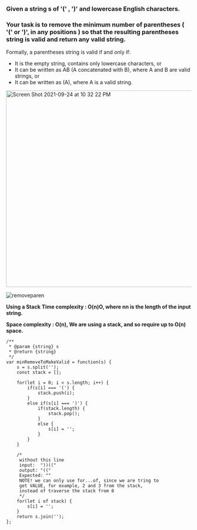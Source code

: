 ### Given a string s of '(' , ')' and lowercase English characters.

### Your task is to remove the minimum number of parentheses ( '(' or ')', in any positions ) so that the resulting parentheses string is valid and return **any** valid string.


Formally, a parentheses string is valid if and only if:
- It is the empty string, contains only lowercase characters, or
- It can be written as AB (A concatenated with B), where A and B are valid strings, or
- It can be written as (A), where A is a valid string.



<img width="534" alt="Screen Shot 2021-09-24 at 10 32 22 PM" src="https://user-images.githubusercontent.com/37787994/134759788-2b558f93-53ae-401b-910f-852d3d0ec823.png">


![removeparen](https://user-images.githubusercontent.com/37787994/134759856-c00e4add-8c2b-47e3-8783-b9d35a9dc3ce.gif)


**Using a Stack**
**Time complexity : O(n)O, where nn is the length of the input string.**

**Space complexity : O(n), We are using a stack, and so require up to O(n) space.**


```JS
/**
 * @param {string} s
 * @return {string}
 */
var minRemoveToMakeValid = function(s) {
    s = s.split('');
    const stack = [];
    
    for(let i = 0; i < s.length; i++) {
        if(s[i] === '(') {
            stack.push(i);
        }
        else if(s[i] === ')') {
            if(stack.length) {
                stack.pop();
            }
            else {
                s[i] = '';
            }
        }
    }
    
    /*
     without this line
     input:  "))(("
     output: "(("
     Expected: ""
     NOTE! we can only use for...of, since we are tring to 
     get VALUE, for example, 2 and 3 from the stack,
     instead of traverse the stack from 0
     */
    for(let i of stack) {
        s[i] = '';
    }
    return s.join('');
};
```
